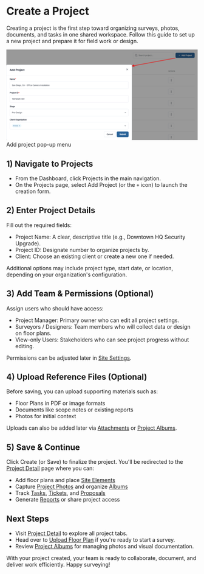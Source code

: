 # Create a Project

Creating a project is the first step toward organizing surveys, photos, documents, and tasks in one shared workspace. Follow this guide to set up a new project and prepare it for field work or design.

<div class="os-screenshot">
  <div class="os-screenshot-card">
    <img src="../../assets/images/add-project.png" alt="Showing Add Project pop up menu on the main project list page." loading="lazy">
  </div>
  <div class="os-screenshot-caption">Add project pop-up menu</div>
</div>

## 1) Navigate to Projects
- From the Dashboard, click Projects in the main navigation.
- On the Projects page, select Add Project (or the `+` icon) to launch the creation form.

## 2) Enter Project Details
Fill out the required fields:

- Project Name: A clear, descriptive title (e.g., Downtown HQ Security Upgrade).
- Project ID: Designate number to organize projects by.
- Client: Choose an existing client or create a new one if needed.

Additional options may include project type, start date, or location, depending on your organization's configuration.

## 3) Add Team & Permissions (Optional)
Assign users who should have access:

- Project Manager: Primary owner who can edit all project settings.
- Surveyors / Designers: Team members who will collect data or design on floor plans.
- View-only Users: Stakeholders who can see project progress without editing.

Permissions can be adjusted later in [Site Settings](site-settings.md).

## 4) Upload Reference Files (Optional)
Before saving, you can upload supporting materials such as:

- Floor Plans in PDF or image formats
- Documents like scope notes or existing reports
- Photos for initial context

Uploads can also be added later via [Attachments](attachments.md) or [Project Albums](project-albums.md).

## 5) Save & Continue
Click Create (or Save) to finalize the project. You'll be redirected to the [Project Detail](project-detail.md) page where you can:

- Add floor plans and place [Site Elements](site-elements.md)
- Capture [Project Photos](project-photos.md) and organize [Albums](project-albums.md)
- Track [Tasks](tasks.md), [Tickets](tickets.md), and [Proposals](proposals.md)
- Generate [Reports](reports.md) or share project access

## Next Steps
- Visit [Project Detail](project-detail.md) to explore all project tabs.
- Head over to [Upload Floor Plan](../surveys/upload-floor-plan.md) if you're ready to start a survey.
- Review [Project Albums](project-albums.md) for managing photos and visual documentation.

With your project created, your team is ready to collaborate, document, and deliver work efficiently. Happy surveying!



